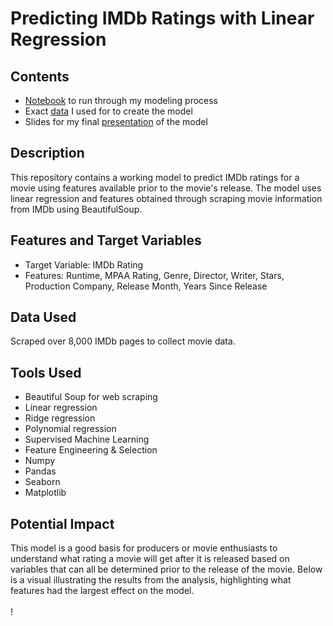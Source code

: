 # Predicting IMDb Ratings with Linear Regression

## Contents
- [Notebook](imdb_rating_proj.ipynb) to run through my modeling process<br>
- Exact [data](data) I used for to create the model<br>
- Slides for my final [presentation](imdb_rating_presentation.pdf) of the model<br>


## Description
This repository contains a working model to predict IMDb ratings for a movie using features available prior to the movie's release. The model uses linear regression and features obtained through scraping movie information from IMDb using BeautifulSoup. 

## Features and Target Variables
- Target Variable: IMDb Rating
- Features: Runtime, MPAA Rating, Genre, Director, Writer, Stars, Production Company, Release Month, Years Since Release

## Data Used
Scraped over 8,000 IMDb pages to collect movie data.

## Tools Used
- Beautiful Soup for web scraping
- Linear regression
- Ridge regression
- Polynomial regression
- Supervised Machine Learning
- Feature Engineering & Selection
- Numpy
- Pandas
- Seaborn
- Matplotlib

## Potential Impact
This model is a good basis for producers or movie enthusiasts to understand what rating a movie will get after it is released based on variables that can all be determined prior to the release of the movie. Below is a visual illustrating the results from the analysis, highlighting what features had the largest effect on the model. <br><br>
!
